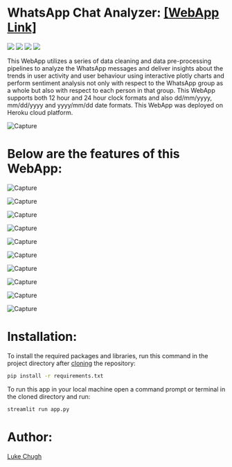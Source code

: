 # WhatsApp Chat Analyzer: [[WebApp Link]](https://luke-chugh-whatsapp-chat-analyzer-webapp-app-rnr1fa.streamlit.app)

![](https://img.shields.io/badge/python-3.7-blueviolet)
![](https://img.shields.io/badge/plotly-5.8.0-greenyellow)
![](https://img.shields.io/badge/nltk-3.5-aquamarine)
![](https://img.shields.io/badge/streamlit-1.9.1-brightgreen)

This WebApp utilizes a series of data cleaning and data pre-processing pipelines to analyze the WhatsApp messages and deliver insights about the trends in user activity and user behaviour using interactive plotly charts and perform sentiment analysis not only with respect to the WhatsApp group as a whole but also with respect to each person in that group. This WebApp supports both 12 hour and 24 hour clock formats and also dd/mm/yyyy, mm/dd/yyyy and yyyy/mm/dd date formats. This WebApp was deployed on Heroku cloud platform.

![Capture](https://github.com/luke-chugh/whatsapp-chat-analyzer-WebApp/blob/main/screenshots/dropdown.png)

# Below are the features of this WebApp:
![Capture](https://github.com/luke-chugh/whatsapp-chat-analyzer-WebApp/blob/main/screenshots/a.png)

![Capture](https://github.com/luke-chugh/whatsapp-chat-analyzer-WebApp/blob/main/screenshots/b.png)

![Capture](https://github.com/luke-chugh/whatsapp-chat-analyzer-WebApp/blob/main/screenshots/c.png)

![Capture](https://github.com/luke-chugh/whatsapp-chat-analyzer-WebApp/blob/main/screenshots/d.png)

![Capture](https://github.com/luke-chugh/whatsapp-chat-analyzer-WebApp/blob/main/screenshots/e.png)

![Capture](https://github.com/luke-chugh/whatsapp-chat-analyzer-WebApp/blob/main/screenshots/f.png)

![Capture](https://github.com/luke-chugh/whatsapp-chat-analyzer-WebApp/blob/main/screenshots/g.png)

![Capture](https://github.com/luke-chugh/whatsapp-chat-analyzer-WebApp/blob/main/screenshots/h.png)

![Capture](https://github.com/luke-chugh/whatsapp-chat-analyzer-WebApp/blob/main/screenshots/i.png)

![Capture](https://github.com/luke-chugh/whatsapp-chat-analyzer-WebApp/blob/main/screenshots/j.png)

# Installation:
To install the required packages and libraries, run this command in the project directory after [cloning](https://www.howtogeek.com/451360/how-to-clone-a-github-repository/) the repository:
```bash
pip install -r requirements.txt
```
To run this app in your local machine open a command prompt or terminal in the cloned directory and run:
```bash
streamlit run app.py
```
# Author:
[Luke Chugh](https://www.linkedin.com/in/luke-chugh-2b2043181/)
